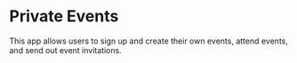 # Private Events

This app allows users to sign up and create their own events, attend events, and send out event invitations.